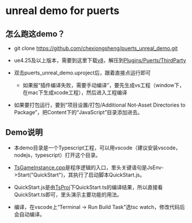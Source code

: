 # unreal demo for puerts

## 怎么跑这demo？

* git clone https://github.com/chexiongsheng/puerts_unreal_demo.git 

* ue4.25及以上版本，需要到这里下载[v8](https://github.com/puerts/backend-v8/releases/tag/V8_9.6.180.15_0330)，解压到[Plugins/Puerts/ThirdParty](Plugins/Puerts/ThirdParty)

* 双击puerts_unreal_demo.uproject后，跟着直接点运行即可

  - 如果报“插件编译失败，需要手动编译”，要先生成vs工程（window下，在mac下生成xcode工程），然后进入工程编译

* 如果要打包运行，要到“项目设置/打包/Additional Not-Asset Directories to Package”，把Content下的“JavaScript”目录添加进去。

## Demo说明

* 本demo目录是一个Typescript工程，可以用vscode（建议安装vscode，nodejs，typescript）打开这个目录。

* [TsGameInstance.cpp](Source/puerts_unreal_demo/TsGameInstance.cpp)是程序逻辑的入口，里头关键语句是JsEnv->Start("QuickStart")，其执行了启动脚本QuickStart.js。

* QuickStart.js是由[TsProj](TsProj)下QuickStart.ts的编译结果，所以直接看QuickStart.ts即可，里头演示主要功能的用法。

* 编译，在vscode上“Terminal -> Run Build Task”选tsc watch，修改代码后会自动编译。